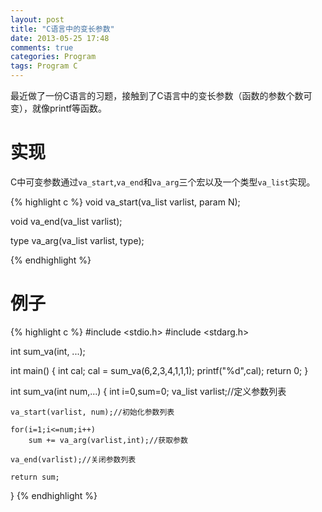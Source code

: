 ```yaml
---
layout: post
title: "C语言中的变长参数"
date: 2013-05-25 17:48
comments: true
categories: Program
tags: Program C
---
```


最近做了一份C语言的习题，接触到了C语言中的变长参数（函数的参数个数可变），就像printf等函数。

# 实现

C中可变参数通过`va_start`,`va_end`和`va_arg`三个宏以及一个类型`va_list`实现。

{% highlight c %}
void va_start(va_list varlist, param N);
    
void va_end(va_list varlist);
    
type va_arg(va_list varlist, type);

{% endhighlight %}
# 例子

{% highlight c %}
#include <stdio.h>
#include <stdarg.h>

int sum_va(int, ...);

int main() {
    int cal;
    cal = sum_va(6,2,3,4,1,1,1);
    printf("%d",cal);
    return 0;
}

int sum_va(int num,...) {
    int i=0,sum=0;
    va_list varlist;//定义参数列表

    va_start(varlist, num);//初始化参数列表

    for(i=1;i<=num;i++)
        sum += va_arg(varlist,int);//获取参数

    va_end(varlist);//关闭参数列表

    return sum;
}
{% endhighlight %}
